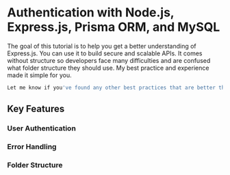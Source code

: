# Authentication with Node.js, Express.js, Prisma ORM, and MySQL
The goal of this tutorial is to help you get a better understanding of Express.js. You can use it to build secure and scalable APIs.
It comes without structure so developers face many difficulties and are confused what folder structure they should use.  My best practice and experience made it simple for you.
```bash
Let me know if you've found any other best practices that are better than mine. It's my goal to make it easier to use for everyone.
```
## Key Features
### User Authentication
### Error Handling
### Folder Structure
